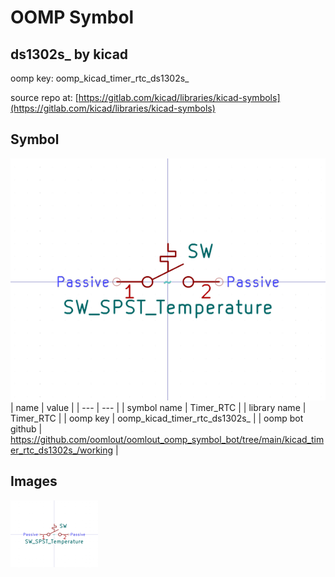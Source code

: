 # OOMP Symbol  
## ds1302s_  by kicad  
  
oomp key: oomp_kicad_timer_rtc_ds1302s_  
  
source repo at: [https://gitlab.com/kicad/libraries/kicad-symbols](https://gitlab.com/kicad/libraries/kicad-symbols)  
## Symbol  
  
[![working.png](working_600.png)](working.png)  
| name | value | 
| --- | --- | 
| symbol name | Timer_RTC | 
| library name | Timer_RTC | 
| oomp key | oomp_kicad_timer_rtc_ds1302s_ | 
| oomp bot github | https://github.com/oomlout/oomlout_oomp_symbol_bot/tree/main/kicad_timer_rtc_ds1302s_/working | 
## Images  
  
[![working.png](working_140.png)](working.png)  
